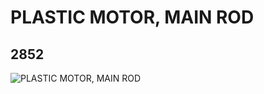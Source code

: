 # PLASTIC MOTOR, MAIN ROD
## 2852
![PLASTIC MOTOR, MAIN ROD](https://lc-www-live-s.legocdn.com/media/bricks/5/2/285202.jpg)